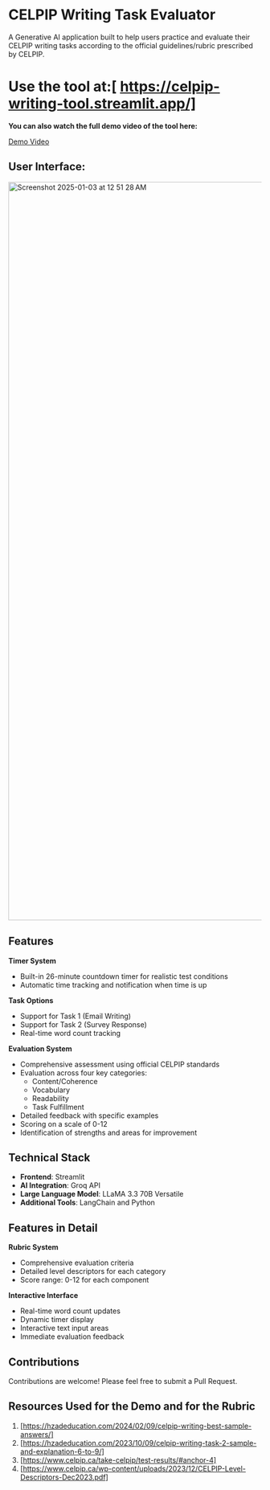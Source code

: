 # CELPIP Writing Task Evaluator

A Generative AI application built to help users practice and evaluate their CELPIP writing tasks according to the official guidelines/rubric prescribed by CELPIP.
# Use the tool at:[ https://celpip-writing-tool.streamlit.app/]


**You can also watch the full demo video of the tool here:**

[Demo Video]( https://drive.google.com/file/d/1STpzSbeNAGqOUFyd107b8m2v_3cm6i_q/view?usp=drive_link)
## User Interface:
<img width="1470" alt="Screenshot 2025-01-03 at 12 51 28 AM" src="https://github.com/user-attachments/assets/0e7c3f68-396a-4b7e-a84d-ebb36d3f5599" />


## Features

**Timer System**
- Built-in 26-minute countdown timer for realistic test conditions
- Automatic time tracking and notification when time is up

**Task Options**
- Support for Task 1 (Email Writing)
- Support for Task 2 (Survey Response)
- Real-time word count tracking

**Evaluation System**
- Comprehensive assessment using official CELPIP standards
- Evaluation across four key categories:
  - Content/Coherence
  - Vocabulary
  - Readability
  - Task Fulfillment
- Detailed feedback with specific examples
- Scoring on a scale of 0-12
- Identification of strengths and areas for improvement

## Technical Stack

- **Frontend**: Streamlit
- **AI Integration**: Groq API
- **Large Language Model**: LLaMA 3.3 70B Versatile
- **Additional Tools**: LangChain and Python 

## Features in Detail

**Rubric System**

- Comprehensive evaluation criteria
- Detailed level descriptors for each category
- Score range: 0-12 for each component

**Interactive Interface**
- Real-time word count updates
- Dynamic timer display
- Interactive text input areas
- Immediate evaluation feedback

## Contributions

Contributions are welcome! Please feel free to submit a Pull Request.

## Resources Used for the Demo and for the Rubric
1. [https://hzadeducation.com/2024/02/09/celpip-writing-best-sample-answers/]
2. [https://hzadeducation.com/2023/10/09/celpip-writing-task-2-sample-and-explanation-6-to-9/]
3. [https://www.celpip.ca/take-celpip/test-results/#anchor-4]
4. [https://www.celpip.ca/wp-content/uploads/2023/12/CELPIP-Level-Descriptors-Dec2023.pdf]
